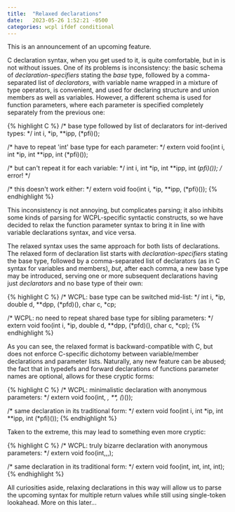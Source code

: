 ```yaml
---
title:  "Relaxed declarations"
date:   2023-05-26 1:52:21 -0500
categories: wcpl ifdef conditional
---
```


This is an announcement of an upcoming feature.

<!--more-->

C declaration syntax, when you get used to it, is quite comfortable, but
in is not without issues. One of its problems is inconsistency: the basic schema 
of *declaration-specifiers* stating the *base* type, followed by a comma-separated 
list of *declarators*, with variable name wrapped in a mixture of type operators, 
is convenient, and used for declaring structure and union members as well as variables.
However, a different schema is used for function parameters, where each parameter is 
specified completely separately from the previous one:

{% highlight C %}
/* base type followed by list of declarators for int-derived types: */
int i, *ip, **ipp, (*pfi)();

/* have to repeat 'int' base type for each parameter: */
extern void foo(int i, int *ip, int **ipp, int (*pfi)()); 

/* but can't repeat it for each variable: */
int i, int *ip, int **ipp, int (*pfi)()); /* error! */

/* this doesn't work either: */
extern void foo(int i, *ip, **ipp, (*pfi)()); 
{% endhighlight %}

This inconsistency is not annoying, but complicates parsing; it also inhibits
some kinds of parsing for WCPL-specific syntactic constructs, so we have decided 
to relax the function parameter syntax to bring it in line with variable 
declarations syntax, and vice versa.

The relaxed syntax uses the same approach for both lists of declarations. The
relaxed form of declaration list starts with *declaration-specifiers* stating 
the base type, followed by a comma-separated list of declarators (as in
C syntax for variables and members), *but*, after each comma, a new base 
type may be introduced, serving one or more subsequent declarations having 
just *declarators* and no base type of their own:

{% highlight C %}
/* WCPL: base type can be switched mid-list: */
int i, *ip, double d, **dpp, (*pfd)(), char c, *cp;

/* WCPL: no need to repeat shared base type for sibling parameters: */
extern void foo(int i, *ip, double d, **dpp, (*pfd)(), char c, *cp); 
{% endhighlight %}

As you can see, the relaxed format is backward-compatible with C, but does
not enforce C-specific dichotomy between variable/member declarations and 
parameter lists. Naturally, any new feature can be abused; the fact that
in typedefs and forward declarations of functions parameter names are
optional, allows for these cryptic forms:

{% highlight C %}
/* WCPL: minimalistic declaration with anonymous parameters: */
extern void foo(int, *, **, (*)()); 

/* same declaration in its traditional form: */
extern void foo(int i, int *ip, int **ipp, int (*pfi)()); 
{% endhighlight %}

Taken to the extreme, this may lead to something even more cryptic:

{% highlight C %}
/* WCPL: truly bizarre declaration with anonymous parameters: */
extern void foo(int,,,); 

/* same declaration in its traditional form: */
extern void foo(int, int, int, int); 
{% endhighlight %}

All curiosities aside, relaxing declarations in this way will allow
us to parse the upcoming syntax for multiple return values while still
using single-token lookahead. More on this later...
